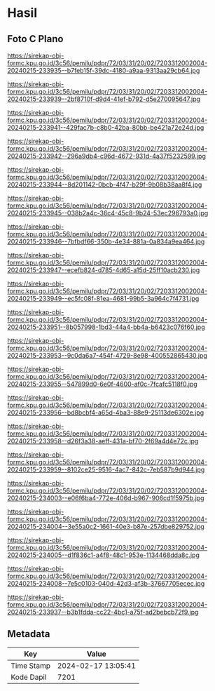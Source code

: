 # Hasil

## Foto C Plano

https://sirekap-obj-formc.kpu.go.id/3c56/pemilu/pdpr/72/03/31/20/02/7203312002004-20240215-233935--b7feb15f-39dc-4180-a9aa-9313aa29cb64.jpg

https://sirekap-obj-formc.kpu.go.id/3c56/pemilu/pdpr/72/03/31/20/02/7203312002004-20240215-233939--2bf8710f-d9d4-41ef-b792-d5e270095647.jpg

https://sirekap-obj-formc.kpu.go.id/3c56/pemilu/pdpr/72/03/31/20/02/7203312002004-20240215-233941--429fac7b-c8b0-42ba-80bb-be421a72e24d.jpg

https://sirekap-obj-formc.kpu.go.id/3c56/pemilu/pdpr/72/03/31/20/02/7203312002004-20240215-233942--296a9db4-c96d-4672-931d-4a37f5232599.jpg

https://sirekap-obj-formc.kpu.go.id/3c56/pemilu/pdpr/72/03/31/20/02/7203312002004-20240215-233944--8d201142-0bcb-4f47-b29f-9b08b38aa8f4.jpg

https://sirekap-obj-formc.kpu.go.id/3c56/pemilu/pdpr/72/03/31/20/02/7203312002004-20240215-233945--038b2a4c-36c4-45c8-9b24-53ec296793a0.jpg

https://sirekap-obj-formc.kpu.go.id/3c56/pemilu/pdpr/72/03/31/20/02/7203312002004-20240215-233946--7bfbdf66-350b-4e34-881a-0a834a9ea464.jpg

https://sirekap-obj-formc.kpu.go.id/3c56/pemilu/pdpr/72/03/31/20/02/7203312002004-20240215-233947--ecefb824-d785-4d65-a15d-25ff10acb230.jpg

https://sirekap-obj-formc.kpu.go.id/3c56/pemilu/pdpr/72/03/31/20/02/7203312002004-20240215-233949--ec5fc08f-81ea-4681-99b5-3a964c7f4731.jpg

https://sirekap-obj-formc.kpu.go.id/3c56/pemilu/pdpr/72/03/31/20/02/7203312002004-20240215-233951--8b057998-1bd3-44a4-bb4a-b6423c076f60.jpg

https://sirekap-obj-formc.kpu.go.id/3c56/pemilu/pdpr/72/03/31/20/02/7203312002004-20240215-233953--9c0da6a7-454f-4729-8e98-400552865430.jpg

https://sirekap-obj-formc.kpu.go.id/3c56/pemilu/pdpr/72/03/31/20/02/7203312002004-20240215-233955--547899d0-6e0f-4600-af0c-7fcafc5118f0.jpg

https://sirekap-obj-formc.kpu.go.id/3c56/pemilu/pdpr/72/03/31/20/02/7203312002004-20240215-233956--bd8bcbf4-a65d-4ba3-88e9-25113de6302e.jpg

https://sirekap-obj-formc.kpu.go.id/3c56/pemilu/pdpr/72/03/31/20/02/7203312002004-20240215-233958--d26f3a38-aeff-431a-bf70-2f69a4d4e72c.jpg

https://sirekap-obj-formc.kpu.go.id/3c56/pemilu/pdpr/72/03/31/20/02/7203312002004-20240215-233959--8102ce25-9516-4ac7-842c-7eb587b9d944.jpg

https://sirekap-obj-formc.kpu.go.id/3c56/pemilu/pdpr/72/03/31/20/02/7203312002004-20240215-234003--e06f6ba4-772e-406d-b967-906cd1f5975b.jpg

https://sirekap-obj-formc.kpu.go.id/3c56/pemilu/pdpr/72/03/31/20/02/7203312002004-20240215-234004--3e55a0c2-1661-40e3-b87e-257dbe829752.jpg

https://sirekap-obj-formc.kpu.go.id/3c56/pemilu/pdpr/72/03/31/20/02/7203312002004-20240215-234005--d1f836c1-a4f8-48c1-953e-1134468dda8c.jpg

https://sirekap-obj-formc.kpu.go.id/3c56/pemilu/pdpr/72/03/31/20/02/7203312002004-20240215-234008--7e5c0103-040d-42d3-af3b-37667705ecec.jpg

https://sirekap-obj-formc.kpu.go.id/3c56/pemilu/pdpr/72/03/31/20/02/7203312002004-20240215-233937--b3b1fdda-cc22-4bc1-a75f-ad2bebcb72f9.jpg


## Metadata

| Key        | Value               |
| ---------- | ------------------- |
| Time Stamp | 2024-02-17 13:05:41 |
| Kode Dapil | 7201                |



